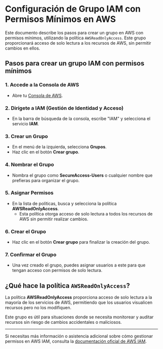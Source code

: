 # Configuración de Grupo IAM con Permisos Mínimos en AWS

Este documento describe los pasos para crear un grupo en AWS con permisos mínimos, utilizando la política `AWSReadOnlyAccess`. Este grupo proporcionará acceso de solo lectura a los recursos de AWS, sin permitir cambios en ellos.

## Pasos para crear un grupo IAM con permisos mínimos

### 1. Accede a la Consola de AWS
- Abre tu [Consola de AWS](https://aws.amazon.com/console/).

### 2. Dirígete a IAM (Gestión de Identidad y Acceso)
- En la barra de búsqueda de la consola, escribe "IAM" y selecciona el servicio **IAM**.

### 3. Crear un Grupo
- En el menú de la izquierda, selecciona **Grupos**.
- Haz clic en el botón **Crear grupo**.

### 4. Nombrar el Grupo
- Nombra el grupo como **SecureAccess-Users** o cualquier nombre que prefieras para organizar el grupo.
  
### 5. Asignar Permisos
- En la lista de políticas, busca y selecciona la política **AWSReadOnlyAccess**.
  - Esta política otorga acceso de solo lectura a todos los recursos de AWS sin permitir realizar cambios.

### 6. Crear el Grupo
- Haz clic en el botón **Crear grupo** para finalizar la creación del grupo.

### 7. Confirmar el Grupo
- Una vez creado el grupo, puedes asignar usuarios a este para que tengan acceso con permisos de solo lectura.

## ¿Qué hace la política `AWSReadOnlyAccess`?
La política **AWSReadOnlyAccess** proporciona acceso de solo lectura a la mayoría de los servicios de AWS, permitiendo que los usuarios visualicen recursos pero no los modifiquen.

Este grupo es útil para situaciones donde se necesita monitorear y auditar recursos sin riesgo de cambios accidentales o maliciosos.

---

Si necesitas más información o asistencia adicional sobre cómo gestionar permisos en AWS IAM, consulta la [documentación oficial de AWS IAM](https://docs.aws.amazon.com/IAM/latest/UserGuide/introduction.html).
